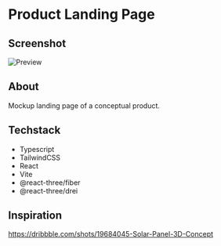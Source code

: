 # Product Landing Page

## Screenshot
![Preview](https://i.imgur.com/xHbVe96.png)

## About

Mockup landing page of a conceptual product.

## Techstack

- Typescript
- TailwindCSS
- React
- Vite
- @react-three/fiber
- @react-three/drei

## Inspiration

https://dribbble.com/shots/19684045-Solar-Panel-3D-Concept
